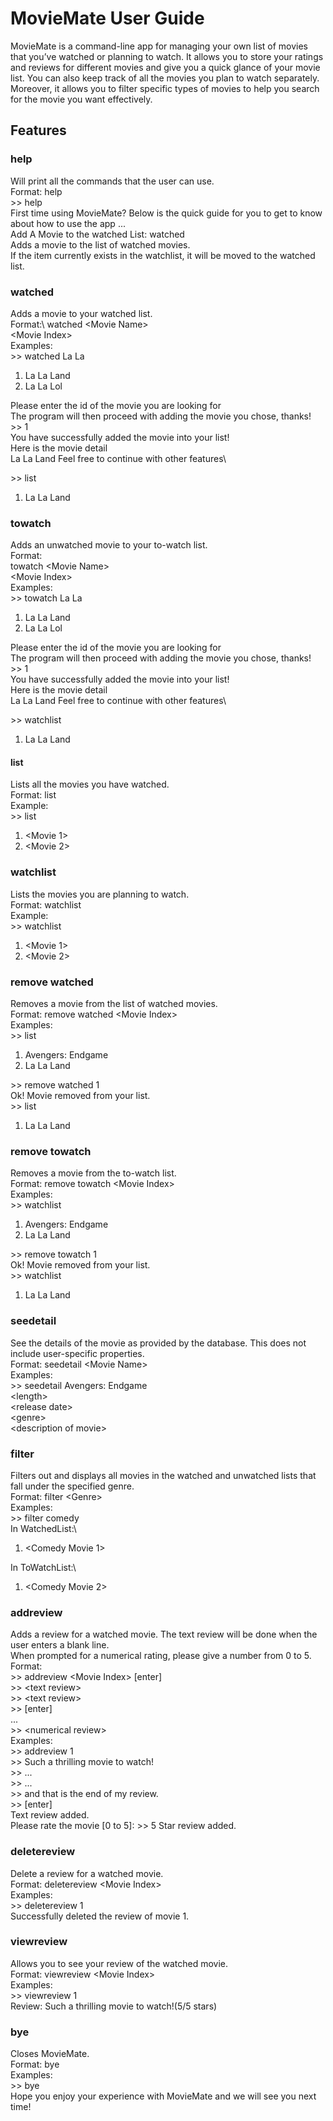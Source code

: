 # MovieMate User Guide
MovieMate is a command-line app for managing your own list of movies that you’ve watched or planning to watch. It allows you to store your ratings and reviews for different movies and give you a quick glance of your movie list. You can also keep track of all the movies you plan to watch separately. Moreover, it allows you to filter specific types of movies to help you search for the movie you want effectively.

## Features
### help
Will print all the commands that the user can use.\
Format: help\
\>> help\
First time using MovieMate? Below is the quick guide for you to get to know about how to use the app ...\
Add A Movie to the watched List: watched\
Adds a movie to the list of watched movies.\
If the item currently exists in the watchlist, it will be moved to the watched list.

### watched
Adds a movie to your watched list.\
Format:\ 
watched \<Movie Name\>\
\<Movie Index\>\
Examples:\
\>> watched La La
1. La La Land
2. La La Lol

Please enter the id of the movie you are looking for\
The program will then proceed with adding the movie you chose, thanks!\
\>> 1\
You have successfully added the movie into your list!\
Here is the movie detail\
La La Land
Feel free to continue with other features\

\>> list
1. La La Land

### towatch
Adds an unwatched movie to your to-watch list.\
Format:\
towatch \<Movie Name\>\
\<Movie Index\>\
Examples:\
\>> towatch La La
1. La La Land
2. La La Lol

Please enter the id of the movie you are looking for\
The program will then proceed with adding the movie you chose, thanks!\
\>> 1\
You have successfully added the movie into your list!\
Here is the movie detail\
La La Land
Feel free to continue with other features\

\>> watchlist
1. La La Land

#### list
Lists all the movies you have watched.\
Format: list\
Example:\
\>> list
1. \<Movie 1\>
2. \<Movie 2\>

### watchlist
Lists the movies you are planning to watch.\
Format: watchlist\
Example:\
\>> watchlist
1. \<Movie 1\>
2. \<Movie 2\>

### remove watched
Removes a movie from the list of watched movies.\
Format: remove watched \<Movie Index\>\
Examples:\
\>> list
1. Avengers: Endgame
2. La La Land

\>> remove watched 1\
Ok! Movie removed from your list.\
\>> list
1. La La Land

### remove towatch
Removes a movie from the to-watch list.\
Format: remove towatch \<Movie Index\>\
Examples:\
\>> watchlist
1. Avengers: Endgame
2. La La Land

\>> remove towatch 1\
Ok! Movie removed from your list.\
\>> watchlist
1. La La Land

### seedetail
See the details of the movie as provided by the database. This does not include user-specific properties.\
Format: seedetail \<Movie Name\>\
Examples:\
\>> seedetail Avengers: Endgame\
\<length\>\
\<release date\>\
\<genre\>\
\<description of movie\>

### filter
Filters out and displays all movies in the watched and unwatched lists that fall under the specified genre.\
Format: filter \<Genre\>\
Examples:\
\>> filter comedy\
In WatchedList:\
1. <Comedy Movie 1>

In ToWatchList:\
1. <Comedy Movie 2>

### addreview
Adds a review for a watched movie. The text review will be done when the user enters a blank line.\
When prompted for a numerical rating, please give a number from 0 to 5.\
Format:\
\>> addreview \<Movie Index\> [enter]\
\>> \<text review\>\
\>> \<text review\>\
\>> [enter]\
...\
\>> \<numerical review\>\
Examples:\
\>> addreview 1\
\>> Such a thrilling movie to watch!\
\>> ...\
\>> ...\
\>> and that is the end of my review.\
\>> [enter]\
Text review added.\
Please rate the movie [0 to 5]:
\>> 5
Star review added.

### deletereview
Delete a review for a watched movie.\
Format: deletereview \<Movie Index\>\
Examples:\
\>> deletereview 1\
Successfully deleted the review of movie 1.

### viewreview
Allows you to see your review of the watched movie.\
Format: viewreview \<Movie Index\>\
Examples:\
\>> viewreview 1\
Review: Such a thrilling movie to watch!(5/5 stars)

### bye
Closes MovieMate.\
Format: bye\
Examples:\
\>> bye\
Hope you enjoy your experience with MovieMate and we will see you next time!

